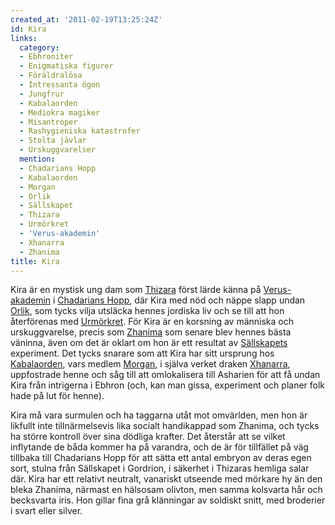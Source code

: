 ```yaml
---
created_at: '2011-02-19T13:25:24Z'
id: Kira
links:
  category:
  - Ebhroniter
  - Enigmatiska figurer
  - Föräldralösa
  - Intressanta ögon
  - Jungfrur
  - Kabalaorden
  - Mediokra magiker
  - Misantroper
  - Rashygieniska katastrofer
  - Stolta jävlar
  - Urskuggvarelser
  mention:
  - Chadarians Hopp
  - Kabalaorden
  - Morgan
  - Orlik
  - Sällskapet
  - Thizara
  - Urmörkret
  - 'Verus-akademin'
  - Xhanarra
  - Zhanima
title: Kira
---
```


Kira är en mystisk ung dam som [Thizara] först lärde känna på [Verus-akademin] i [Chadarians Hopp],
där Kira med nöd och näppe slapp undan [Orlik], som tycks vilja utsläcka hennes jordiska liv och se
till att hon återförenas med [Urmörkret]. För Kira är en korsning av människa och urskuggvarelse,
precis som [Zhanima] som senare blev hennes bästa väninna, även om det är oklart om hon är ett
resultat av [Sällskapets] experiment. Det tycks snarare som att Kira har sitt ursprung hos
[Kabalaorden], vars medlem [Morgan], i själva verket draken [Xhanarra], uppfostrade henne och såg
till att omlokalisera till Asharien för att få undan Kira från intrigerna i Ebhron (och, kan man
gissa, experiment och planer folk hade på lut för henne).

Kira må vara surmulen och ha taggarna utåt mot omvärlden, men hon är likfullt inte tillnärmelsevis
lika socialt handikappad som Zhanima, och tycks ha större kontroll över sina dödliga krafter. Det
återstår att se vilket inflytande de båda kommer ha på varandra, och de är för tillfället på väg
tillbaka till Chadarians Hopp för att sätta ett antal embryon av deras egen sort, stulna från
Sällskapet i Gordrion, i säkerhet i Thizaras hemliga salar där. Kira har ett relativt neutralt,
vanariskt utseende med mörkare hy än den bleka Zhanima, närmast en hälsosam olivton, men samma
kolsvarta hår och becksvarta iris. Hon gillar fina grå klänningar av soldiskt snitt, med broderier i
svart eller silver.

  [Thizara]: Thizara
  [Verus-akademin]: Verus-akademin
  [Chadarians Hopp]: Chadarians_Hopp
  [Orlik]: Orlik
  [Urmörkret]: Urmörkret
  [Zhanima]: Zhanima
  [Sällskapets]: Sällskapet
  [Kabalaorden]: Kabalaorden
  [Morgan]: Morgan
  [Xhanarra]: Xhanarra